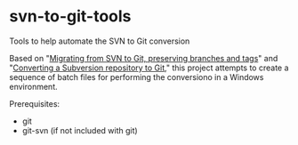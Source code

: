 # svn-to-git-tools
Tools to help automate the SVN to Git conversion

Based  on "[Migrating from SVN to Git, preserving branches and tags](http://www.sailmaker.co.uk/blog/2013/05/05/migrating-from-svn-to-git-preserving-branches-and-tags-3/)" and "[Converting a Subversion repository to Git](https://john.albin.net/git/convert-subversion-to-git),"
this project attempts to create a sequence of batch files for performing the conversiono in a Windows environment.

Prerequisites:

* git
* git-svn (if not included with git)

